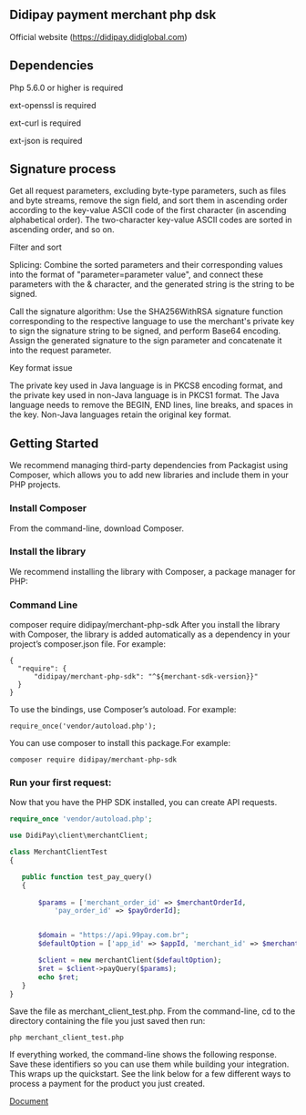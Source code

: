 ## Didipay payment merchant php dsk

Official website (https://didipay.didiglobal.com)

## Dependencies
Php 5.6.0 or higher is required

ext-openssl is required

ext-curl is required

ext-json is required

## Signature process

Get all request parameters, excluding byte-type parameters, such as files and byte streams, remove the sign field, and sort them in ascending order according to the key-value ASCII code of the first character (in ascending alphabetical order). The two-character key-value ASCII codes are sorted in ascending order, and so on.

Filter and sort

Splicing: Combine the sorted parameters and their corresponding values ​​into the format of "parameter=parameter value", and connect these parameters with the & character, and the generated string is the string to be signed.

Call the signature algorithm: Use the SHA256WithRSA signature function corresponding to the respective language to use the merchant's private key to sign the signature string to be signed, and perform Base64 encoding.
Assign the generated signature to the sign parameter and concatenate it into the request parameter.

Key format issue

The private key used in Java language is in PKCS8 encoding format, and the private key used in non-Java language is in PKCS1 format.
The Java language needs to remove the BEGIN, END lines, line breaks, and spaces in the key. Non-Java languages ​​retain the original key format.

## Getting Started
We recommend managing third-party dependencies from Packagist using Composer, which allows you to add new libraries and include them in your PHP projects.

### Install Composer

From the command-line, download Composer.

### Install the library
We recommend installing the library with Composer, a package manager for PHP:

### Command Line

composer require didipay/merchant-php-sdk
After you install the library with Composer, the library is added automatically as a dependency in your project’s composer.json file. For example:

  ```shell
  {
    "require": {
        "didipay/merchant-php-sdk": "^${merchant-sdk-version}}"
    }
  }
  ```
To use the bindings, use Composer’s autoload. For example:
 ```shell
require_once('vendor/autoload.php');
```
You can use composer to install this package.For example:
 ```shell
composer require didipay/merchant-php-sdk
```
### Run your first request:
Now that you have the PHP SDK installed, you can create API requests. 
 ```php
require_once 'vendor/autoload.php';

use DidiPay\client\merchantClient;

class MerchantClientTest
{

    public function test_pay_query()
    {
        
        $params = ['merchant_order_id' => $merchantOrderId,
            'pay_order_id' => $payOrderId];


        $domain = "https://api.99pay.com.br";
        $defaultOption = ['app_id' => $appId, 'merchant_id' => $merchantId, 'private_key' => $privateKeyContent, 'domain' => $domain];

        $client = new merchantClient($defaultOption);
        $ret = $client->payQuery($params);
        echo $ret;
    }
}
 ```
Save the file as merchant_client_test.php. From the command-line, cd to the directory containing the file you just saved then run:
 ```shell
php merchant_client_test.php
 ```
If everything worked, the command-line shows the following response. Save these identifiers so you can use them while building your integration.
This wraps up the quickstart. See the link below for a few different ways to process a payment for the product you just created.

[Document](https://didipay.didiglobal.com/developer/docs/en/)
